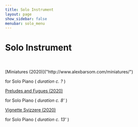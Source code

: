 ```yaml
---
title: Solo Instrument
layout: page
show_sidebar: false
menubar: solo_menu
---
```


# Solo Instrument
<br>
<br>
[Miniatures (2020)]("http://www.alexbarsom.com/miniatures/")

for Solo Piano ( *duration c. ?* )

[Preludes and Fugues (2020)]("http://www.alexbarsom.com/preludes_and_fugues/")

for Solo Piano ( *duration c. 8'* )

[Vignette Svizzere (2020)]("http://www.alexbarsom.com/vignette_svizzere/")

for Solo Piano ( *duration c. 13'* )